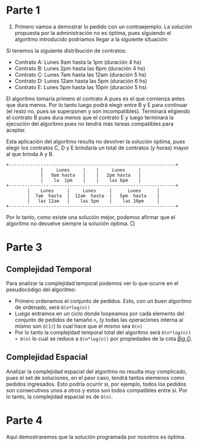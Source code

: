 # Parte 1

1) Primero vamos a demostrar lo pedido con un contraejemplo. La solución propuesta por la administración no es óptima, pues siguiendo el algorítmo introducido podriamos llegar a la siguiente situación:

Si tenemos la siguiente distribución de contratos:

- Contrato A: Lunes 9am hasta la 1pm (duración 4 hs)
- Contrato B: Lunes 2pm hasta las 6pm (duración 4 hs)
- Contrato C: Lunes 7am hasta las 12am (duración 5 hs)
- Contrato D: Lunes 12am hasta las 5pm (duración 6 hs)
- Contrato E: Lunes 5pm hasta las 10pm (duración 5 hs)

El algorítmo tomaría primero el contrato A pues es el que comienza antes que dura menos. Por lo tanto luego podrá elegir entre B y E para continuar (el resto no, pues se superponen y son incompatibles). Terminará eligiendo el contrato B pues dura menos que el contrato E y luego terminará la ejecución del algoritmo pues no tendrá más tareas compatibles para aceptar.

Esta aplicación del algoritmo resulta no devolver la solución óptima, pues elegir los contratos C, D y E brindaría un total de contratos (y horas) mayor al que brinda A y B.

```
+---------------------------------------------------------------+
             |     Lunes     |    |     Lunes     |            
             |   9am hasta   |    |   2pm hasta   |  
             |    la  1pm    |    |    las 6pm    |
+---------------------------------------------------------------+
        |    Lunes     |     Lunes     |      Lunes      |
        |  7am  hasta  |  12am  hasta  |   5pm  hasta    |  
        |   las 12am   |    las 5pm    |    las 10pm     |
+---------------------------------------------------------------+
```

Por lo tanto, como existe una solución mejor, podemos afirmar que el algorítmo no devuelve siempre la solución óptima. □

# Parte 3

## Complejidad Temporal

Para analizar la complejidad temporal podemos ver lo que ocurre en el pseudocódigo del algoritmo:

- Primero ordenamos el conjunto de pedidos. Esto, con un buen algorítmo de ordenado, será `O(n*log(n))`
- Luego entramos en un ciclo donde loopeamos por cada elemento del conjunto de pedidos de tamaño `n`, (y todas las operaciones interna al mismo son `O(1)`) lo cual hace que el mismo sea `O(n)`
- Por lo tanto la complejidad temporal total del algoritmo será `O(n*log(n)) + O(n)` lo cual se reduce a `O(n*log(n))` por propiedades de la cota [_Big O_](https://en.wikipedia.org/wiki/Big_O_notation).

## Complejidad Espacial

Analizar la complejidad espacial del algoritmo no resulta muy complicado, pues el set de soluciones, en el peor caso, tendrá tantos elemenos como pedidos ingresados. Esto podría ocurrir si, por ejemplo, todos los pedidos son consecutivos unos a otros y estos son todos compatibles entre si. Por lo tanto, la complejidad espacial es de `O(n)`.

# Parte 4

Aquí demostraremos que la solución programada por nosotros es óptima.